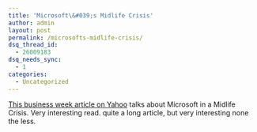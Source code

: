 ```yaml
---
title: 'Microsoft\&#039;s Midlife Crisis'
author: admin
layout: post
permalink: /microsofts-midlife-crisis/
dsq_thread_id:
  - 26009183
dsq_needs_sync:
  - 1
categories:
  - Uncategorized
---
```

[This business week article on Yahoo][1] talks about Microsoft in a Midlife Crisis. Very interesting read. quite a long article, but very interesting none the less.

 [1]: http://biz.yahoo.com/bizwk/040409/b3879001mz001_1.html